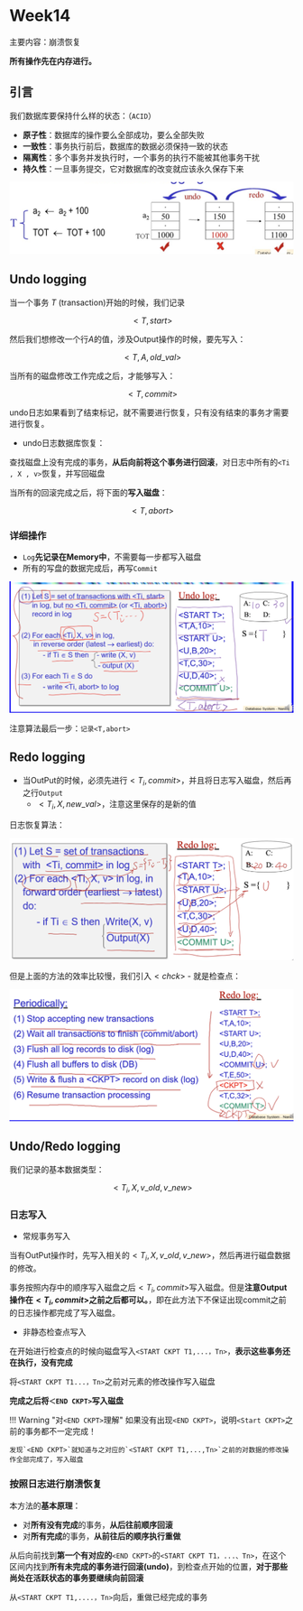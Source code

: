 
# Week14

主要内容：崩溃恢复

**所有操作先在内存进行。**

## 引言

我们数据库要保持什么样的状态：（`ACID`）

+ **原子性**：数据库的操作要么全部成功，要么全部失败
+ **一致性**：事务执行前后，数据库的数据必须保持一致的状态
+ **隔离性**：多个事务并发执行时，一个事务的执行不能被其他事务干扰
+ **持久性**：一旦事务提交，它对数据库的改变就应该永久保存下来

![崩溃回复的方法](./pics/崩溃回复的方法.png)

## Undo logging

当一个事务 $T$ (transaction)开始的时候，我们记录

$$<T,start>$$

然后我们想修改一个行$A$的值，涉及Output操作的时候，要先写入：

$$<T,A,old\_val>$$

当所有的磁盘修改工作完成之后，才能够写入：

$$<T,commit>$$

undo日志如果看到了结束标记，就不需要进行恢复，只有没有结束的事务才需要进行恢复。

+ undo日志数据库恢复：

查找磁盘上没有完成的事务，**从后向前将这个事务进行回滚**，对日志中所有的`<Ti , X , v>`恢复，并写回磁盘

当所有的回滚完成之后，将下面的**写入磁盘**：

$$<T,abort>$$

### 详细操作

+ `Log`**先记录在Memory中**，不需要每一步都写入磁盘
+ 所有的写盘的数据完成后，再写`Commit`

![Undo方法](./pics/Undo方法.png)

注意算法最后一步：`记录<T,abort>`

## Redo logging

+ 当OutPut的时候，必须先进行$<T_i,commit>$，并且将日志写入磁盘，然后再之行`Output`
  + $<T_i,X,new\_val>$，注意这里保存的是新的值

日志恢复算法：

![Redo方法](./pics/Redo方法.png)

但是上面的方法的效率比较慢，我们引入$<chck>$ - 就是检查点：

![checkpoint方法](./pics/checkpoint方法.png)

## Undo/Redo logging

我们记录的基本数据类型：

$$<T_i,X,v\_old,v\_new>$$

### 日志写入

+ 常规事务写入

当有OutPut操作时，先写入相关的$<T_i,X,v\_old,v\_new>$，然后再进行磁盘数据的修改。

事务按照内存中的顺序写入磁盘之后$<T_i,commit>$写入磁盘。但是**注意Output操作在$<T_i,commit>$之前之后都可以。**，即在此方法下不保证出现commit之前的日志操作都完成了写入磁盘。

+ 非静态检查点写入

在开始进行检查点的时候向磁盘写入`<START CKPT T1,...，Tn>`，**表示这些事务还在执行，没有完成**

将`<START CKPT T1...，Tn>`之前对元素的修改操作写入磁盘

**完成之后将`＜END CKPT>`写入磁盘**

!!! Warning "对`<END CKPT>`理解"
    如果没有出现`<END CKPT>`，说明`<Start CKPT>`之前的事务都不一定完成！

    发现`<END CKPT>`就知道与之对应的`<START CKPT T1,...,Tn>`之前的对数据的修改操作全部完成了，写入磁盘

### 按照日志进行崩溃恢复

本方法的**基本原理**：

+ 对**所有没有完成**的事务，**从后往前顺序回滚**
+ 对**所有完成**的事务，**从前往后的顺序执行重做**

从后向前找到**第一个有对应的**`<END CKPT>`的`<START CKPT T1，...、Tn>`，在这个区间内找到**所有未完成的事务进行回滚(undo)**，到检查点开始的位置，**对于那些尚处在活跃状态的事务要继续向前回滚**

从`<START CKPT T1,....，Tn>`向后，重做已经完成的事务
